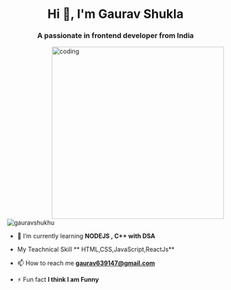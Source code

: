 <h1 align="center">Hi 👋, I'm Gaurav Shukla</h1>
<h3 align="center">A passionate in frontend developer from India</h3>

<img align="right" alt="coding" width="400" src="https://media3.giphy.com/media/qgQUggAC3Pfv687qPC/giphy.gif">

<p align="left"> <img src="https://komarev.com/ghpvc/?username=gauravshukhu&label=Profile%20views&color=0e75b6&style=flat" alt="gauravshukhu" /> </p>

- 🌱 I’m currently learning **NODEJS , C++ with DSA**

- My Teachnical Skill  ** HTML,CSS,JavaScript,ReactJs**

- 📫 How to reach me **gaurav639147@gmail.com**

- ⚡ Fun fact **I think I am Funny**
  



  




